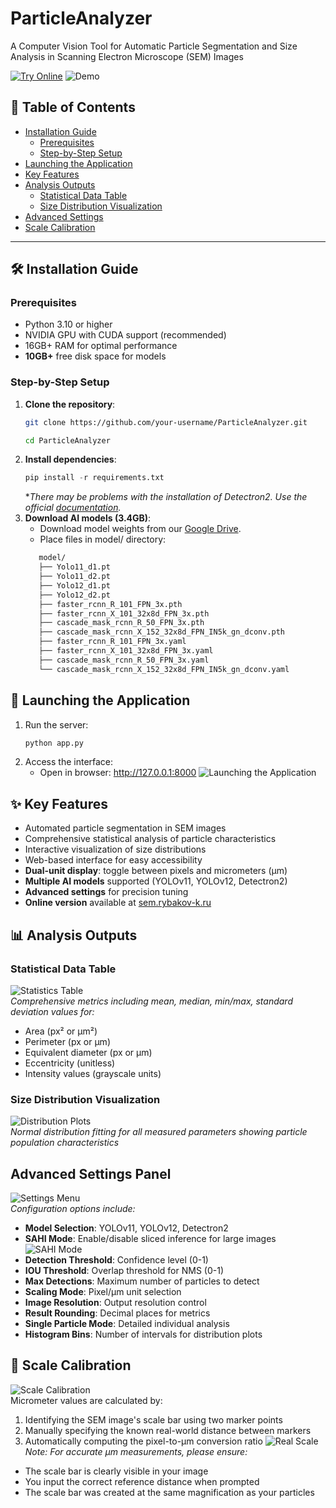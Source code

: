 # ParticleAnalyzer

A Computer Vision Tool for Automatic Particle Segmentation and Size Analysis in Scanning Electron Microscope (SEM) Images

[![Try Online](https://img.shields.io/badge/TRY%20ONLINE-Available%20at%20sem.rybakov--k.ru-brightgreen)](https://sem.rybakov-k.ru/)
![Demo](Images/1.png)

## 📖 Table of Contents
- [Installation Guide](#-installation-guide)
  - [Prerequisites](#prerequisites)
  - [Step-by-Step Setup](#step-by-step-setup)
- [Launching the Application](#-launching-the-application)
- [Key Features](#-key-features)
- [Analysis Outputs](#-analysis-outputs)
  - [Statistical Data Table](#statistical-data-table)
  - [Size Distribution Visualization](#size-distribution-visualization)
- [Advanced Settings](#-advanced-settings-panel)
- [Scale Calibration](#-scale-calibration)

---

## 🛠 Installation Guide

### Prerequisites
- Python 3.10 or higher
- NVIDIA GPU with CUDA support (recommended)
- 16GB+ RAM for optimal performance
- **10GB+** free disk space for models

### Step-by-Step Setup

1. **Clone the repository**:
   ```bash
   git clone https://github.com/your-username/ParticleAnalyzer.git
   ```
   ```bash
   cd ParticleAnalyzer
   ```
2. **Install dependencies**:
   ```python
   pip install -r requirements.txt
   ```
   **There may be problems with the installation of Detectron2. Use the official [documentation](https://detectron2.readthedocs.io/en/latest/tutorials/install.html).*
3. **Download AI models (3.4GB)**:
   - Download model weights from our [Google Drive](https://drive.google.com/file/d/10nRH_xBKfq-TtdJuZkwDpdsZSfn7Yz1G/view?usp=sharing).
   - Place files in model/ directory:
   ```bash
      model/
      ├── Yolo11_d1.pt
      ├── Yolo11_d2.pt
      ├── Yolo12_d1.pt
      ├── Yolo12_d2.pt
      ├── faster_rcnn_R_101_FPN_3x.pth
      ├── faster_rcnn_X_101_32x8d_FPN_3x.pth
      ├── cascade_mask_rcnn_R_50_FPN_3x.pth
      ├── cascade_mask_rcnn_X_152_32x8d_FPN_IN5k_gn_dconv.pth
      ├── faster_rcnn_R_101_FPN_3x.yaml
      ├── faster_rcnn_X_101_32x8d_FPN_3x.yaml
      ├── cascade_mask_rcnn_R_50_FPN_3x.yaml
      └── cascade_mask_rcnn_X_152_32x8d_FPN_IN5k_gn_dconv.yaml
   ```
## 🚀 Launching the Application
1. Run the server:
   ```python
   python app.py
   ```
2. Access the interface:
   - Open in browser: http://127.0.0.1:8000
![Launching the Application](Images/example.gif)   
## ✨ Key Features
- Automated particle segmentation in SEM images
- Comprehensive statistical analysis of particle characteristics
- Interactive visualization of size distributions
- Web-based interface for easy accessibility
- **Dual-unit display**: toggle between pixels and micrometers (µm)
- **Multiple AI models** supported (YOLOv11, YOLOv12, Detectron2)
- **Advanced settings** for precision tuning
- **Online version** available at [sem.rybakov-k.ru](https://sem.rybakov-k.ru/)

## 📊 Analysis Outputs

### Statistical Data Table
![Statistics Table](Images/2.png)\
*Comprehensive metrics including mean, median, min/max, standard deviation values for:*
- Area (px² or µm²)
- Perimeter (px or µm)
- Equivalent diameter (px or µm)
- Eccentricity (unitless)
- Intensity values (grayscale units)

### Size Distribution Visualization
![Distribution Plots](Images/3.png)\
*Normal distribution fitting for all measured parameters showing particle population characteristics*

## Advanced Settings Panel
![Settings Menu](Images/4.png)\
*Configuration options include:*
- **Model Selection**: YOLOv11, YOLOv12, Detectron2
- **SAHI Mode**: Enable/disable sliced inference for large images
![SAHI Mode](Images/6.gif)
- **Detection Threshold**: Confidence level (0-1)
- **IOU Threshold**: Overlap threshold for NMS (0-1)
- **Max Detections**: Maximum number of particles to detect
- **Scaling Mode**: Pixel/µm unit selection
- **Image Resolution**: Output resolution control
- **Result Rounding**: Decimal places for metrics
- **Single Particle Mode**: Detailed individual analysis
- **Histogram Bins**: Number of intervals for distribution plots

## 📐 Scale Calibration
![Scale Calibration](Images/5.png)\
Micrometer values are calculated by:
1. Identifying the SEM image's scale bar using two marker points
2. Manually specifying the known real-world distance between markers
3. Automatically computing the pixel-to-µm conversion ratio
![Real Scale](Images/7.png)\
*Note: For accurate µm measurements, please ensure:*
- The scale bar is clearly visible in your image
- You input the correct reference distance when prompted
- The scale bar was created at the same magnification as your particles
